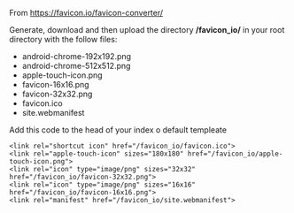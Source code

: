 From https://favicon.io/favicon-converter/

Generate, download and then upload the directory **/favicon_io/** in your root directory with the follow files:

* android-chrome-192x192.png
* android-chrome-512x512.png
* apple-touch-icon.png
* favicon-16x16.png
* favicon-32x32.png
* favicon.ico
* site.webmanifest

Add this code to the head of your index o default templeate

```
<link rel="shortcut icon" href="/favicon_io/favicon.ico">
<link rel="apple-touch-icon" sizes="180x180" href="/favicon_io/apple-touch-icon.png">
<link rel="icon" type="image/png" sizes="32x32" href="/favicon_io/favicon-32x32.png">
<link rel="icon" type="image/png" sizes="16x16" href="/favicon_io/favicon-16x16.png">
<link rel="manifest" href="/favicon_io/site.webmanifest">
```


